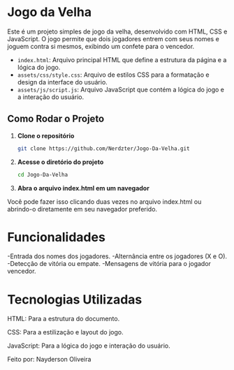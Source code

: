 # Jogo da Velha

Este é um projeto simples de jogo da velha, desenvolvido com HTML, CSS e JavaScript. O jogo permite que dois jogadores entrem com seus nomes e joguem contra si mesmos, exibindo um confete para o vencedor.

- `index.html`: Arquivo principal HTML que define a estrutura da página e a lógica do jogo.
- `assets/css/style.css`: Arquivo de estilos CSS para a formatação e design da interface do usuário.
- `assets/js/script.js`: Arquivo JavaScript que contém a lógica do jogo e a interação do usuário.

## Como Rodar o Projeto

1. **Clone o repositório**

   ```bash
   git clone https://github.com/Nerdzter/Jogo-Da-Velha.git

2. **Acesse o diretório do projeto**

   ```bash  
   cd Jogo-Da-Velha

3. **Abra o arquivo index.html em um navegador**

Você pode fazer isso clicando duas vezes no arquivo index.html ou abrindo-o diretamente em seu navegador preferido.

# Funcionalidades

-Entrada dos nomes dos jogadores.
-Alternância entre os jogadores (X e O).
-Detecção de vitória ou empate.
-Mensagens de vitória para o jogador vencedor.

# Tecnologias Utilizadas

HTML: Para a estrutura do documento.

CSS: Para a estilização e layout do jogo.

JavaScript: Para a lógica do jogo e interação do usuário.

Feito por: Nayderson Oliveira 
